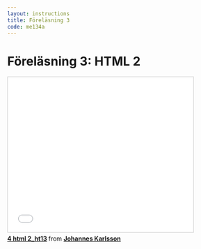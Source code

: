 ```yaml
---
layout: instructions
title: Föreläsning 3
code: me134a
---
```


# Föreläsning 3: HTML 2

<div class="video">
    <iframe src="//www.slideshare.net/slideshow/embed_code/39418352" width="427" height="356" frameborder="0" marginwidth="0" marginheight="0" scrolling="no" style="border:1px solid #CCC; border-width:1px; margin-bottom:5px; max-width: 100%;" allowfullscreen> </iframe> <div style="margin-bottom:5px"> <strong> <a href="https://www.slideshare.net/jokarlsson/4-html-2ht13" title="4 html 2_ht13" target="_blank">4 html 2_ht13</a> </strong> from <strong><a href="http://www.slideshare.net/jokarlsson" target="_blank">Johannes Karlsson</a></strong> </div>
</div>

